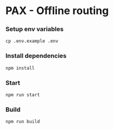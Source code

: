 # PAX - Offline routing

### Setup env variables

`cp .env.example .env`

### Install dependencies

`npm install`

### Start

`npm run start`

### Build

`npm run build`
